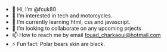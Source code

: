 - 👋 Hi, I’m @fcuk80
- 👀 I’m interested in tech and motorcycles.
- 🌱 I’m currently learning html, css and javascript.
- 💞️ I’m looking to collaborate on any upcoming prjects
- 📫 How to reach me by email fouad_charkaoui@hotmail.com
- ⚡ Fun fact: Polar bears skin are black.

<!---
fcuk80/fcuk80 is a ✨ special ✨ repository because its `README.md` (this file) appears on your GitHub profile.
You can click the Preview link to take a look at your changes.
--->
